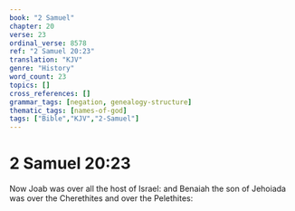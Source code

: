 ```yaml
---
book: "2 Samuel"
chapter: 20
verse: 23
ordinal_verse: 8578
ref: "2 Samuel 20:23"
translation: "KJV"
genre: "History"
word_count: 23
topics: []
cross_references: []
grammar_tags: [negation, genealogy-structure]
thematic_tags: [names-of-god]
tags: ["Bible","KJV","2-Samuel"]
---
```


# 2 Samuel 20:23

Now Joab was over all the host of Israel: and Benaiah the son of Jehoiada was over the Cherethites and over the Pelethites:
